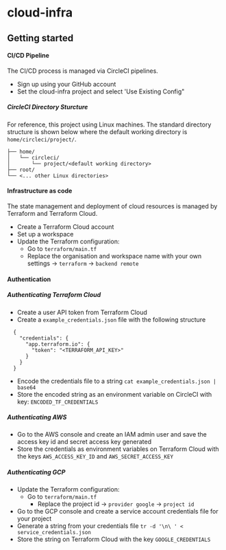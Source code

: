 # cloud-infra

## Getting started

#### CI/CD Pipeline
The CI/CD process is managed via CircleCI pipelines. 

- Sign up using your GitHub account
- Set the cloud-infra project and select 'Use Existing Config"

##### CircleCI Directory Sturcture
For reference, this project using Linux machines. The standard directory structure is shown below where the default working directory is `home/circleci/project/`.
```
├── home/
│   └── circleci/
│       └── project/<default working directory>
├── root/
└── <... other Linux directories>
```

#### Infrastructure as code
The state management and deployment of cloud resources is managed by Terraform and Terraform Cloud.

- Create a Terraform Cloud account
- Set up a workspace
- Update the Terraform configuration:
	- Go to `terraform/main.tf`
	- Replace the organisation and workspace name with your own settings -> `terraform` -> `backend remote`

#### Authentication

##### Authenticating Terraform Cloud
- Create a user API token from Terraform Cloud
- Create a `example_credentials.json` file with the following structure 
```
  {
    "credentials": {
      "app.terraform.io": {
        "token": "<TERRAFORM_API_KEY>"
      }
    }
  }
``` 
- Encode the credentials file to a string
  `cat example_credentials.json | base64`
- Store the encoded string as an environment variable on CircleCI with key: `ENCODED_TF_CREDENTIALS` 

##### Authenticating AWS
- Go to the AWS console and create an IAM admin user and save the access key id and secret access key generated
- Store the credentials as environment variables on Terraform Cloud with the keys `AWS_ACCESS_KEY_ID` and `AWS_SECRET_ACCESS_KEY`

##### Authenticating GCP
- Update the Terraform configuration:
  - Go to `terraform/main.tf`
	- Replace the project id -> `provider google` -> `project id`
- Go to the GCP console and create a service account credentials file for your project
- Generate a string from your credentials file 
  `tr -d '\n\ ' < service_credentials.json`
- Store the string on Terraform Cloud with the key `GOOGLE_CREDENTIALS`
